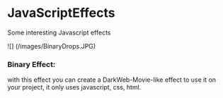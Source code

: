 # JavaScriptEffects
Some interesting Javascript effects

![] (/images/BinaryDrops.JPG)

### Binary Effect: 
with this effect you can create a DarkWeb-Movie-like effect to use it on your project, it only uses javascript, css, html.

